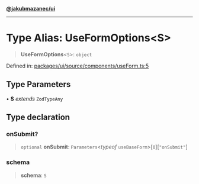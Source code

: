 [**@jakubmazanec/ui**](../README.md)

---

# Type Alias: UseFormOptions\<S\>

> **UseFormOptions**\<`S`\>: `object`

Defined in:
[packages/ui/source/components/useForm.ts:5](https://github.com/jakubmazanec/tools/blob/7c5f40d811171692b72a47160bc33d644201b16a/packages/ui/source/components/useForm.ts#L5)

## Type Parameters

• **S** _extends_ `ZodTypeAny`

## Type declaration

### onSubmit?

> `optional` **onSubmit**: `Parameters`\<_typeof_ `useBaseForm`\>\[`0`\]\[`"onSubmit"`\]

### schema

> **schema**: `S`
